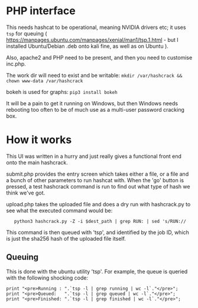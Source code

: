 # PHP interface

This needs hashcat to be operational, meaning NVIDIA drivers etc; it uses `tsp` for queuing ( https://manpages.ubuntu.com/manpages/xenial/man1/tsp.1.html - but I installed Ubuntu/Debian .deb onto kali fine, as well as on Ubuntu ).

Also, apache2 and PHP need to be present, and then you need to customise inc.php.

The work dir will need to exist and be writable:  `mkdir /var/hashcrack && chown www-data /var/hashcrack`

bokeh is used for graphs: `pip3 install bokeh` 

It will be a pain to get it running on Windows, but then Windows needs rebooting too often to be of much use as a multi-user password cracking box. 

# How it works

This UI was written in a hurry and just really gives a functional front end onto the main hashcrack.

submit.php provides the entry screen which takes either a file, or a file and a bunch of other parameters to run hashcat with.  When the 'go' button is pressed, a test hashcrack command is run to find out what type of hash we think we've got.

upload.php takes the uploaded file and does a dry run with hashcrack.py to see what the executed command would be:

	   python3 hashcrack.py -Z -i $dest_path | grep RUN: | sed 's/RUN://

This command is then queued with 'tsp', and identified by the job ID, which is just the sha256 hash of the uploaded file itself. 

## Queuing

This is done with the ubuntu utility 'tsp'. For example, the queue is queried with the following shocking code:

    print "<pre>Running : ".`tsp -l | grep running | wc -l`."</pre>";
    print "<pre>Queued:   ".`tsp -l | grep queued | wc -l`."</pre>";
    print "<pre>Finished: ".`tsp -l | grep finished | wc -l`."</pre>";
